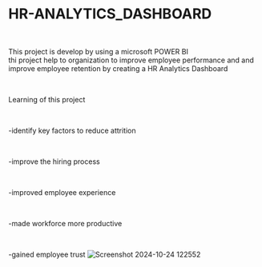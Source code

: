 # HR-ANALYTICS_DASHBOARD

<br>

This project is develop by using a microsoft POWER BI
<br>
thi project help to organization to improve employee performance and and improve employee retention by creating a HR Analytics Dashboard

<br>

Learning of this project

<br>

-identify key factors to reduce attrition

<br>

-improve the hiring process

<br>

-improved employee experience

<br>

-made workforce more productive

<br>

-gained employee trust
![Screenshot 2024-10-24 122552](https://github.com/user-attachments/assets/1933d41e-0a9c-41cc-b3a5-4ff84c62d771)




